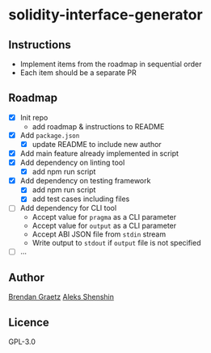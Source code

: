 # solidity-interface-generator

## Instructions

- Implement items from the roadmap in sequential order
- Each item should be a separate PR

## Roadmap

- [x] Init repo
  - add roadmap & instructions to README
- [x] Add `package.json`
  - [x] update README to include new author
- [x] Add main feature already implemented in script
- [x] Add dependency on linting tool
  - [x] add npm run script
- [x] Add dependency on testing framework
  - [x] add npm run script
  - [x] add test cases including files
- [ ] Add dependency for CLI tool
  - Accept value for `pragma` as a CLI parameter
  - Accept value for `output` as a CLI parameter
  - Accept ABI JSON file from `stdin` stream
  - Write output to `stdout` if `output` file is not specified
- [ ] ...

## Author

[Brendan Graetz](http://bguiz.com/)
[Aleks Shenshin](https://github.com/shenshin/)

## Licence

GPL-3.0
